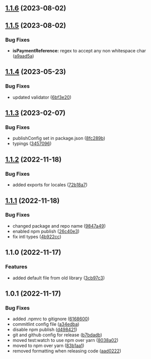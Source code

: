 

## [1.1.6](https://github.com/jordanmonier/yup-intl-validator/compare/1.1.5...1.1.6) (2023-08-02)

## [1.1.5](https://github.com/jordanmonier/yup-intl-validator/compare/1.1.4...1.1.5) (2023-08-02)


### Bug Fixes

* **isPaymentReference:** regex to accept any non whitespace char ([a9aad5a](https://github.com/jordanmonier/yup-intl-validator/commit/a9aad5ae34ebc702f3037711cdd595395ab2a0fa))

## [1.1.4](https://github.com/jordanmonier/yup-intl-validator/compare/1.1.3...1.1.4) (2023-05-23)


### Bug Fixes

* updated validator ([6bf3e20](https://github.com/jordanmonier/yup-intl-validator/commit/6bf3e200c89de91bf4cac16b01f2e685b601005f))

## [1.1.3](https://github.com/jordanmonier/yup-intl-validator/compare/1.1.2...1.1.3) (2023-02-07)


### Bug Fixes

* publishConfig set in package.json ([8fc289b](https://github.com/jordanmonier/yup-intl-validator/commit/8fc289baa0300bba9b9d8e4dfba1064042110094))
* typings ([3457096](https://github.com/jordanmonier/yup-intl-validator/commit/3457096a5c7cbc4e3ff6c84190c6e0ff4a69bb50))

## [1.1.2](https://github.com/jordanmonier/yup-intl-validator/compare/1.1.1...1.1.2) (2022-11-18)


### Bug Fixes

* added exports for locales ([72b18a7](https://github.com/jordanmonier/yup-intl-validator/commit/72b18a75381563400ea73f0996ce22be1efacb60))

## [1.1.1](https://github.com/jordanmonier/yup-intl-validator/compare/1.1.0...1.1.1) (2022-11-18)


### Bug Fixes

* changed package and repo name ([9847a49](https://github.com/jordanmonier/yup-intl-validator/commit/9847a49edc53d94f094f2670949bce9e376eb94c))
* enabled npm publish ([26c40e3](https://github.com/jordanmonier/yup-intl-validator/commit/26c40e331e3d5a98a32bf66defc47bf34a123882))
* fix intl types ([4b922cc](https://github.com/jordanmonier/yup-intl-validator/commit/4b922ccab07e300ff41499a86a92f35e236bc5ba))

## 1.1.0 (2022-11-17)


### Features

* added default file from old library ([3cb97c3](https://github.com/jordanmonier/package-template/commit/3cb97c3ea279f0db824fc02257629db8d1b318a1))

## 1.0.1 (2022-11-17)


### Bug Fixes

* added .npmrc to gitignore ([6168600](https://github.com/jordanmonier/package-template/commit/61686005dd5b4d70e4c7c706cb0eb7fe68bf034c))
* commitlint config file ([a34edba](https://github.com/jordanmonier/package-template/commit/a34edba3f60a83aa164ff9f2a33a64b7f775895d))
* disable npm publish ([d498421](https://github.com/jordanmonier/package-template/commit/d498421f48c44b490ce9517bbe7ea8a2a39ccc88))
* git and github config for release ([b7bdadb](https://github.com/jordanmonier/package-template/commit/b7bdadb6f009ab53ae725f9667222df025ef4aff))
* moved test:watch to use npm over yarn ([8038a02](https://github.com/jordanmonier/package-template/commit/8038a02c194811bc21ba7fbb1b2acd412dbf9cb1))
* moved to npm over yarn ([83b1aa1](https://github.com/jordanmonier/package-template/commit/83b1aa1d9bc0b2053ae796a83cb569f46e152cc8))
* removed formatting when releasing code ([aad0222](https://github.com/jordanmonier/package-template/commit/aad0222530ba7136b5dff1541d88ba9325cced15))